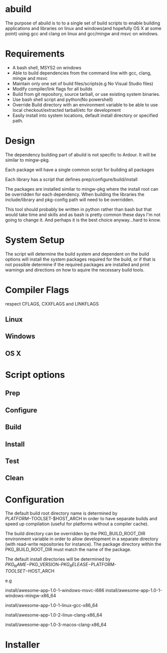 # abuild

The purpose of abuild is to to a single set of build scripts to enable
building applications and libraries on linux and windows(and hopefully
OS X at some point) using gcc and clang on linux and gcc/mingw and msvc
on windows.

# Requirements

- A bash shell, MSYS2 on windows
- Able to build dependencies from the command line with gcc, clang,
  mingw and msvc
- Maintain only one set of build files/scripts(e.g No Visual Studio
  files)
- Modify compiler/link flags for all builds
- Build from git repository, source tarball, or use existing system
  binaries.
- Use bash shell script and python(No powershell)
- Override Build directory with an environment variable to be able to
  use local checkout/extracted tarball/etc for development
- Easily install into system locations, default install directory or
  specified path.

# Design

The dependency building part of abuild is not specific to Ardour. It
will be similar to mingw-pkg.

Each package will have a single common script for building all packages

Each library has a script that defines prep/configure/build/install

The packages are installed similar to mingw-pkg where the install root
can be overridden for each dependency. When building the libraries the
include/library and pkg-config path will need to be overridden.

This tool should probably be written in python rather than bash but that
would take time and skills and as bash is pretty common these days I'm
not going to change it. And perhaps it is the best choice anyway...hard
to know.

# System Setup

The script will determine the build system and dependent on the build
options will install the system packages required for the build, or if
that is not possible determine if the required packages are installed
and print warnings and directions on how to aquire the necessary build
tools.

# Compiler Flags

respect CFLAGS, CXXFLAGS and LINKFLAGS

## Linux

## Windows

## OS X

# Script options

## Prep

## Configure

## Build

## Install

## Test

## Clean

# Configuration

The default build root directory name is determined by
$PLATFORM-$TOOLSET-$HOST_ARCH in order to have separate builds and speed
up compilation (useful for platforms without a compiler cache).

The build directory can be overridden by the PKG_BUILD_ROOT_DIR
environment variable in order to allow development in a separate
directory (with read-write repositories for instance). The package
directory within the PKG_BUILD_ROOT_DIR must match the name of the
package.

The default install directories will be determined by
$PKG_NAME-$PKG_VERSION-$PKG_RELEASE-$PLATFORM-$TOOLSET-$HOST_ARCH

e.g

install/awesome-app-1.0-1-windows-msvc-i686
install/awesome-app-1.0-1-windows-mingw-x86_64

install/awesome-app-1.0-1-linux-gcc-x86_64

install/awesome-app-1.0-2-linux-clang-x86_64

install/awesome-app-1.0-3-macos-clang-x86_64

# Installer
